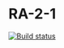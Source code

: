 # RA-2-1


[![Build status](https://ci.appveyor.com/api/projects/status/5fswbjyrt0fdalcd?svg=true)](https://ci.appveyor.com/project/nugmanov87/ahj-10)
